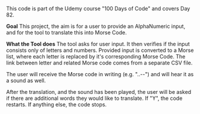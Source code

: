 This code is part of the Udemy course "100 Days of Code" and covers Day 82.

**Goal**
This project, the aim is for a user to provide an AlphaNumeric input, 
and for the tool to translate this into Morse Code. 

**What the Tool does**
The tool asks for user input. It then verifies if the input consists only of letters and numbers. 
Provided input is converted to a Morse list, where each letter is replaced by it's corresponding Morse
Code. The link between letter and related Morse code comes from a separate CSV file. 

The user will receive the Morse code in writing (e.g. "..--") and will hear it as a sound as well. 

After the translation, and the sound has been played, the user will be asked if there are additional words
they would like to translate. If "Y", the code restarts. If anything else, the code stops. 



